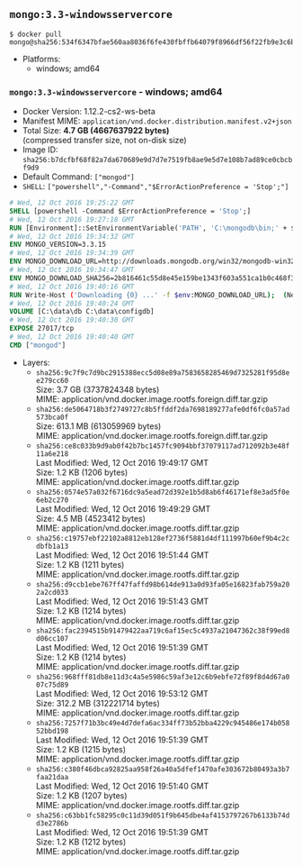 ## `mongo:3.3-windowsservercore`

```console
$ docker pull mongo@sha256:534f6347bfae560aa8036f6fe430fbffb64079f8966df56f22fb9e3c6b252688
```

-	Platforms:
	-	windows; amd64

### `mongo:3.3-windowsservercore` - windows; amd64

-	Docker Version: 1.12.2-cs2-ws-beta
-	Manifest MIME: `application/vnd.docker.distribution.manifest.v2+json`
-	Total Size: **4.7 GB (4667637922 bytes)**  
	(compressed transfer size, not on-disk size)
-	Image ID: `sha256:b7dcfbf68f82a7da670689e9d7d7e7519fb8ae9e5d7e108b7ad89ce0cbcbf9d9`
-	Default Command: `["mongod"]`
-	`SHELL`: `["powershell","-Command","$ErrorActionPreference = 'Stop';"]`

```dockerfile
# Wed, 12 Oct 2016 19:25:22 GMT
SHELL [powershell -Command $ErrorActionPreference = 'Stop';]
# Wed, 12 Oct 2016 19:27:18 GMT
RUN [Environment]::SetEnvironmentVariable('PATH', 'C:\mongodb\bin;' + $env:PATH, [EnvironmentVariableTarget]::Machine);
# Wed, 12 Oct 2016 19:34:32 GMT
ENV MONGO_VERSION=3.3.15
# Wed, 12 Oct 2016 19:34:39 GMT
ENV MONGO_DOWNLOAD_URL=http://downloads.mongodb.org/win32/mongodb-win32-x86_64-2008plus-ssl-3.3.15-signed.msi
# Wed, 12 Oct 2016 19:34:47 GMT
ENV MONGO_DOWNLOAD_SHA256=2b816461c55d8e45e159be1343f603a551ca1b0c468f30028c6fa25d2308e5eb
# Wed, 12 Oct 2016 19:40:16 GMT
RUN Write-Host ('Downloading {0} ...' -f $env:MONGO_DOWNLOAD_URL); 	(New-Object System.Net.WebClient).DownloadFile($env:MONGO_DOWNLOAD_URL, 'mongo.msi'); 		Write-Host ('Verifying sha256 ({0}) ...' -f $env:MONGO_DOWNLOAD_SHA256); 	if ((Get-FileHash mongo.msi -Algorithm sha256).Hash -ne $env:MONGO_DOWNLOAD_SHA256) { 		Write-Host 'FAILED!'; 		exit 1; 	}; 		Write-Host 'Installing ...'; 	Start-Process msiexec -Wait 		-ArgumentList @( 			'/i', 			'mongo.msi', 			'/quiet', 			'/qn', 			'INSTALLLOCATION=C:\mongodb', 			'ADDLOCAL=all' 		); 		Write-Host 'Verifying install ...'; 	Write-Host '  mongo --version'; mongo --version; 	Write-Host '  mongod --version'; mongod --version; 		Write-Host 'Removing ...'; 	Remove-Item mongo.msi -Force; 		Write-Host 'Complete.';
# Wed, 12 Oct 2016 19:40:24 GMT
VOLUME [C:\data\db C:\data\configdb]
# Wed, 12 Oct 2016 19:40:30 GMT
EXPOSE 27017/tcp
# Wed, 12 Oct 2016 19:40:40 GMT
CMD ["mongod"]
```

-	Layers:
	-	`sha256:9c7f9c7d9bc2915388ecc5d08e89a7583658285469d7325281f95d8ee279cc60`  
		Size: 3.7 GB (3737824348 bytes)  
		MIME: application/vnd.docker.image.rootfs.foreign.diff.tar.gzip
	-	`sha256:de5064718b3f2749727c8b5ffddf2da7698189277afe0df6fc0a57ad573bca0f`  
		Size: 613.1 MB (613059969 bytes)  
		MIME: application/vnd.docker.image.rootfs.foreign.diff.tar.gzip
	-	`sha256:ce8c033b9d9ab0f42b7bc1457fc9094bbf37079117ad712092b3e48f11a6e218`  
		Last Modified: Wed, 12 Oct 2016 19:49:17 GMT  
		Size: 1.2 KB (1206 bytes)  
		MIME: application/vnd.docker.image.rootfs.diff.tar.gzip
	-	`sha256:0574e57a032f6716dc9a5ead72d392e1b5d8ab6f46171ef8e3ad5f0e6eb2c270`  
		Last Modified: Wed, 12 Oct 2016 19:49:29 GMT  
		Size: 4.5 MB (4523412 bytes)  
		MIME: application/vnd.docker.image.rootfs.diff.tar.gzip
	-	`sha256:c19757ebf22102a8812eb128ef2736f5881d4df111997b60ef9b4c2cdbfb1a13`  
		Last Modified: Wed, 12 Oct 2016 19:51:44 GMT  
		Size: 1.2 KB (1211 bytes)  
		MIME: application/vnd.docker.image.rootfs.diff.tar.gzip
	-	`sha256:d9ccb1ebe767ff47faffd98b614de913a0d93fa05e16823fab759a202a2cd033`  
		Last Modified: Wed, 12 Oct 2016 19:51:43 GMT  
		Size: 1.2 KB (1214 bytes)  
		MIME: application/vnd.docker.image.rootfs.diff.tar.gzip
	-	`sha256:fac2394515b91479422aa719c6af15ec5c4937a21047362c38f99ed8d06cc107`  
		Last Modified: Wed, 12 Oct 2016 19:51:39 GMT  
		Size: 1.2 KB (1214 bytes)  
		MIME: application/vnd.docker.image.rootfs.diff.tar.gzip
	-	`sha256:968fff81db8e11d3c4a5e5986c59af3e12c6b9ebfe72f89f8d4d67a007c75d89`  
		Last Modified: Wed, 12 Oct 2016 19:53:12 GMT  
		Size: 312.2 MB (312221714 bytes)  
		MIME: application/vnd.docker.image.rootfs.diff.tar.gzip
	-	`sha256:7257f71b3bc49e4d7defa6ac334ff73b52bba4229c945486e174b05852bbd198`  
		Last Modified: Wed, 12 Oct 2016 19:51:39 GMT  
		Size: 1.2 KB (1215 bytes)  
		MIME: application/vnd.docker.image.rootfs.diff.tar.gzip
	-	`sha256:c380f46dbca92825aa958f26a40a5dfef1470afe303672b80493a3b7faa21daa`  
		Last Modified: Wed, 12 Oct 2016 19:51:40 GMT  
		Size: 1.2 KB (1207 bytes)  
		MIME: application/vnd.docker.image.rootfs.diff.tar.gzip
	-	`sha256:c63bb1fc58295c0c11d39d051f9b645dbe4af4153797267b6133b74dd3e2786b`  
		Last Modified: Wed, 12 Oct 2016 19:51:39 GMT  
		Size: 1.2 KB (1212 bytes)  
		MIME: application/vnd.docker.image.rootfs.diff.tar.gzip
